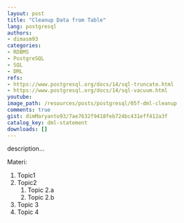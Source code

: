 ```yaml
---
layout: post
title: "Cleanup Data from Table"
lang: postgresql
authors:
- dimasm93
categories:
- RDBMS
- PostgreSQL
- SQL
- DML
refs: 
- https://www.postgresql.org/docs/14/sql-truncate.html
- https://www.postgresql.org/docs/14/sql-vacuum.html
youtube: 
image_path: /resources/posts/postgresql/05f-dml-cleanup
comments: true
gist: dimMaryanto93/7ae7632f9418feb724bc431eff412a3f
catalog_key: dml-statement
downloads: []
---
```



description...

<!--more-->

Materi: 

1. Topic1
2. Topic2
    1. Topic 2.a
    2. Topic 2.b
3. Topic 3
4. Topic 4